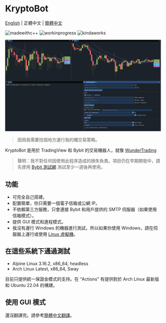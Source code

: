 # KryptoBot
[English](https://github.com/Nootm/KryptoBot) | 正體中文 | [簡體中文](https://github.com/Nootm/KryptoBot/blob/main/README_zh_Hans.md)

![madewithc++](https://img.shields.io/badge/使用-C%2B%2B-informational?style=for-the-badge)
![workinprogress](https://img.shields.io/badge/開發-進行中-critical?style=for-the-badge)
![kindaworks](https://img.shields.io/badge/應該-能用-success?style=for-the-badge)

![Interface](https://raw.githubusercontent.com/Nootm/KryptoBot/master/gui.jpg)

> 因爲我需要找個地方運行我的爛交易策略。

KryptoBot 是用於 TradingView 和 Bybit 的交易機器人，就像 [WunderTrading](https://wundertrading.com/zh)

> 聲明：我不對任何因使用此程序造成的損失負責。項目仍在早期開發中，請先使用 [Bybit 測試網](https://testnet.bybit.com/zh-TW/) 測試至少一週後再使用。

## 功能
- 可完全自己搭建。
- 配置簡單，你只需要一個電子信箱或公網 IP。
- 不依賴第三方服務，只會連接 Bybit 和用戶提供的 SMTP 伺服器（如果使用信箱模式）。
- 提供 GUI 模式和進程模式。
- 我沒有運行 Windows 的機器進行測試，所以如果你使用 Windows，請在伺服器上運行或使用 [Linux 虛擬機](https://forum.gamer.com.tw/C.php?bsn=8897&snA=90925)。

## 在這些系統下通過測試
- Alpine Linux 3.16.2, x86_64, headless
- Arch Linux Latest, x86_64, Sway

目前只提供統一保證金模式的支持。在 “Actions” 有提供對於 Arch Linux 最新版和 Ubuntu 22.04 的構建。

## 使用 GUI 模式
還沒翻譯完。請參考[簡體中文翻譯](https://github.com/Nootm/KryptoBot/blob/main/README_zh_Hans.md)。
